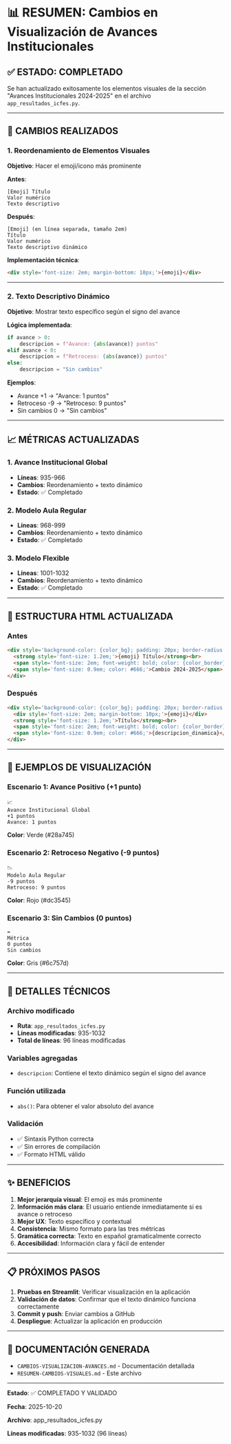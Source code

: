 # 📊 RESUMEN: Cambios en Visualización de Avances Institucionales

## ✅ ESTADO: COMPLETADO

Se han actualizado exitosamente los elementos visuales de la sección "Avances Institucionales 2024-2025" en el archivo `app_resultados_icfes.py`.

---

## 🎯 CAMBIOS REALIZADOS

### 1. Reordenamiento de Elementos Visuales

**Objetivo**: Hacer el emoji/icono más prominente

**Antes**:
```
[Emoji] Título
Valor numérico
Texto descriptivo
```

**Después**:
```
[Emoji] (en línea separada, tamaño 2em)
Título
Valor numérico
Texto descriptivo dinámico
```

**Implementación técnica**:
```html
<div style='font-size: 2em; margin-bottom: 10px;'>{emoji}</div>
```

---

### 2. Texto Descriptivo Dinámico

**Objetivo**: Mostrar texto específico según el signo del avance

**Lógica implementada**:

```python
if avance > 0:
    descripcion = f"Avance: {abs(avance)} puntos"
elif avance < 0:
    descripcion = f"Retroceso: {abs(avance)} puntos"
else:
    descripcion = "Sin cambios"
```

**Ejemplos**:
- Avance +1 → "Avance: 1 puntos"
- Retroceso -9 → "Retroceso: 9 puntos"
- Sin cambios 0 → "Sin cambios"

---

## 📈 MÉTRICAS ACTUALIZADAS

### 1. Avance Institucional Global
- **Líneas**: 935-966
- **Cambios**: Reordenamiento + texto dinámico
- **Estado**: ✅ Completado

### 2. Modelo Aula Regular
- **Líneas**: 968-999
- **Cambios**: Reordenamiento + texto dinámico
- **Estado**: ✅ Completado

### 3. Modelo Flexible
- **Líneas**: 1001-1032
- **Cambios**: Reordenamiento + texto dinámico
- **Estado**: ✅ Completado

---

## 🎨 ESTRUCTURA HTML ACTUALIZADA

### Antes
```html
<div style='background-color: {color_bg}; padding: 20px; border-radius: 10px; border-left: 5px solid {color_border};'>
  <strong style='font-size: 1.2em;'>{emoji} Título</strong><br>
  <span style='font-size: 2em; font-weight: bold; color: {color_border};'>{signo}{valor} puntos</span><br>
  <span style='font-size: 0.9em; color: #666;'>Cambio 2024-2025</span>
</div>
```

### Después
```html
<div style='background-color: {color_bg}; padding: 20px; border-radius: 10px; border-left: 5px solid {color_border};'>
  <div style='font-size: 2em; margin-bottom: 10px;'>{emoji}</div>
  <strong style='font-size: 1.2em;'>Título</strong><br>
  <span style='font-size: 2em; font-weight: bold; color: {color_border};'>{signo}{valor} puntos</span><br>
  <span style='font-size: 0.9em; color: #666;'>{descripcion_dinamica}</span>
</div>
```

---

## 📝 EJEMPLOS DE VISUALIZACIÓN

### Escenario 1: Avance Positivo (+1 punto)
```
📈
Avance Institucional Global
+1 puntos
Avance: 1 puntos
```
**Color**: Verde (#28a745)

### Escenario 2: Retroceso Negativo (-9 puntos)
```
📉
Modelo Aula Regular
-9 puntos
Retroceso: 9 puntos
```
**Color**: Rojo (#dc3545)

### Escenario 3: Sin Cambios (0 puntos)
```
➡️
Métrica
0 puntos
Sin cambios
```
**Color**: Gris (#6c757d)

---

## 🔧 DETALLES TÉCNICOS

### Archivo modificado
- **Ruta**: `app_resultados_icfes.py`
- **Líneas modificadas**: 935-1032
- **Total de líneas**: 96 líneas modificadas

### Variables agregadas
- `descripcion`: Contiene el texto dinámico según el signo del avance

### Función utilizada
- `abs()`: Para obtener el valor absoluto del avance

### Validación
- ✅ Sintaxis Python correcta
- ✅ Sin errores de compilación
- ✅ Formato HTML válido

---

## ✨ BENEFICIOS

1. **Mejor jerarquía visual**: El emoji es más prominente
2. **Información más clara**: El usuario entiende inmediatamente si es avance o retroceso
3. **Mejor UX**: Texto específico y contextual
4. **Consistencia**: Mismo formato para las tres métricas
5. **Gramática correcta**: Texto en español gramaticalmente correcto
6. **Accesibilidad**: Información clara y fácil de entender

---

## 📋 PRÓXIMOS PASOS

1. **Pruebas en Streamlit**: Verificar visualización en la aplicación
2. **Validación de datos**: Confirmar que el texto dinámico funciona correctamente
3. **Commit y push**: Enviar cambios a GitHub
4. **Despliegue**: Actualizar la aplicación en producción

---

## 📄 DOCUMENTACIÓN GENERADA

- `CAMBIOS-VISUALIZACION-AVANCES.md` - Documentación detallada
- `RESUMEN-CAMBIOS-VISUALES.md` - Este archivo

---

**Estado**: ✅ COMPLETADO Y VALIDADO

**Fecha**: 2025-10-20

**Archivo**: app_resultados_icfes.py

**Líneas modificadas**: 935-1032 (96 líneas)

